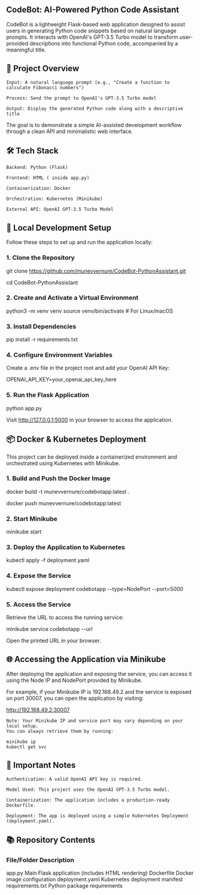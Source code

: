 ## CodeBot: AI-Powered Python Code Assistant

CodeBot is a lightweight Flask-based web application designed to assist users in generating Python code snippets based on natural language prompts.
It interacts with OpenAI's GPT-3.5 Turbo model to transform user-provided descriptions into functional Python code, accompanied by a meaningful title.

## 📖 Project Overview

    Input: A natural language prompt (e.g., "Create a function to calculate Fibonacci numbers")

    Process: Send the prompt to OpenAI's GPT-3.5 Turbo model

    Output: Display the generated Python code along with a descriptive title

The goal is to demonstrate a simple AI-assisted development workflow through a clean API and minimalistic web interface.

## 🛠️ Tech Stack

    Backend: Python (Flask)

    Frontend: HTML ( inside app.py)

    Containerization: Docker

    Orchestration: Kubernetes (Minikube)

    External API: OpenAI GPT-3.5 Turbo Model

## 🚀 Local Development Setup

Follow these steps to set up and run the application locally:
### 1. Clone the Repository

git clone https://github.com/munevvernure/CodeBot-PythonAssistant.git

cd CodeBot-PythonAssistant

### 2. Create and Activate a Virtual Environment

python3 -m venv venv
source venv/bin/activate       # For Linux/macOS

### 3. Install Dependencies

pip install -r requirements.txt

### 4. Configure Environment Variables

Create a .env file in the project root and add your OpenAI API Key:

OPENAI_API_KEY=your_openai_api_key_here

### 5. Run the Flask Application

python app.py

Visit http://127.0.0.1:5000 in your browser to access the application.

## 📦 Docker & Kubernetes Deployment

This project can be deployed inside a containerized environment and orchestrated using Kubernetes with Minikube.
### 1. Build and Push the Docker Image

docker build -t munevvernure/codebotapp:latest .

docker push munevvernure/codebotapp:latest

### 2. Start Minikube

minikube start

### 3. Deploy the Application to Kubernetes

kubectl apply -f deployment.yaml

### 4. Expose the Service

kubectl expose deployment codebotapp --type=NodePort --port=5000

### 5. Access the Service

Retrieve the URL to access the running service:

minikube service codebotapp --url

Open the printed URL in your browser.

## 🌐 Accessing the Application via Minikube

After deploying the application and exposing the service, you can access it using the Node IP and NodePort provided by Minikube.

For example, if your Minikube IP is 192.168.49.2 and the service is exposed on port 30007, you can open the application by visiting:

http://192.168.49.2:30007

    Note: Your Minikube IP and service port may vary depending on your local setup.
    You can always retrieve them by running:

    minikube ip
    kubectl get svc



## 📝 Important Notes

    Authentication: A valid OpenAI API key is required.

    Model Used: This project uses the OpenAI GPT-3.5 Turbo model.

    Containerization: The application includes a production-ready Dockerfile.

    Deployment: The app is deployed using a simple Kubernetes Deployment (deployment.yaml).

## 📚 Repository Contents
### File/Folder	Description
app.py	Main Flask application (includes HTML rendering)
Dockerfile	Docker image configuration
deployment.yaml	Kubernetes deployment manifest
requirements.txt	Python package requirements
